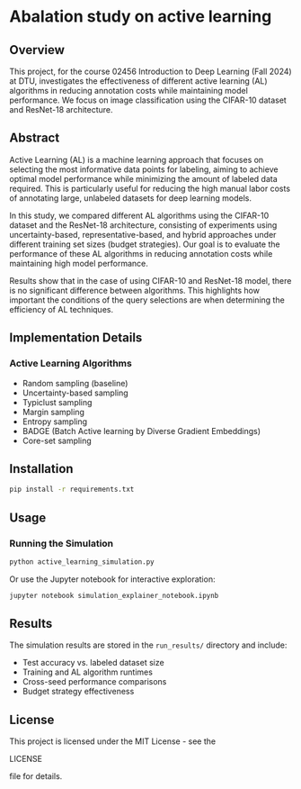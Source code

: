 # Abalation study on active learning
## Overview
This project, for the course 02456 Introduction to Deep Learning (Fall 2024) at DTU, investigates the effectiveness of different active learning (AL) algorithms in reducing annotation costs while maintaining model performance. We focus on image classification using the CIFAR-10 dataset and ResNet-18 architecture.

## Abstract
Active Learning (AL) is a machine learning approach that focuses on selecting the most informative data points for labeling, aiming to achieve optimal model performance while minimizing the amount of labeled data required. This is particularly useful for reducing the high manual labor costs of annotating large, unlabeled datasets for deep learning models.

In this study, we compared different AL algorithms using the CIFAR-10 dataset and the ResNet-18 architecture, consisting of experiments using uncertainty-based, representative-based, and hybrid approaches under different training set sizes (budget strategies). Our goal is to evaluate the performance of these AL algorithms in reducing annotation costs while maintaining high model performance.

Results show that in the case of using CIFAR-10 and ResNet-18 model, there is no significant difference between algorithms. This highlights how important the conditions of the query selections are when determining the efficiency of AL techniques.

## Implementation Details

### Active Learning Algorithms
- Random sampling (baseline)
- Uncertainty-based sampling
- Typiclust sampling
- Margin sampling
- Entropy sampling
- BADGE (Batch Active learning by Diverse Gradient Embeddings)
- Core-set sampling

## Installation

```bash
pip install -r requirements.txt
```

## Usage

### Running the Simulation
```bash
python active_learning_simulation.py
```

Or use the Jupyter notebook for interactive exploration:
```bash
jupyter notebook simulation_explainer_notebook.ipynb
```

## Results
The simulation results are stored in the `run_results/` directory and include:
- Test accuracy vs. labeled dataset size
- Training and AL algorithm runtimes
- Cross-seed performance comparisons
- Budget strategy effectiveness

## License
This project is licensed under the MIT License - see the 

LICENSE

 file for details.
